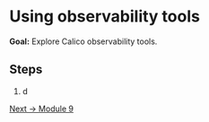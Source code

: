 # Using observability tools

**Goal:** Explore Calico observability tools.

## Steps

1. d

[Next -> Module 9](../modules/using-compliance-reports.md)
